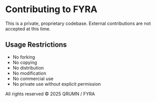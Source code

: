 # Contributing to FYRA

This is a private, proprietary codebase. External contributions are not accepted at this time.

## Usage Restrictions

- No forking
- No copying
- No distribution
- No modification
- No commercial use
- No private use without explicit permission

All rights reserved © 2025 QRUMN / FYRA
